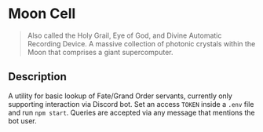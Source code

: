 # Moon Cell
> Also called the Holy Grail, Eye of God, and Divine Automatic Recording Device.
> A massive collection of photonic crystals within the Moon that comprises a giant supercomputer.

## Description
A utility for basic lookup of Fate/Grand Order servants, currently only supporting
interaction via Discord bot. Set an access `TOKEN` inside a `.env` file and run
`npm start`. Queries are accepted via any message that mentions the bot user.
